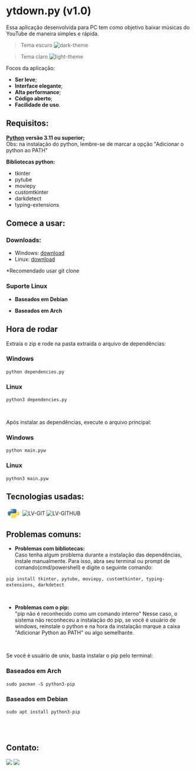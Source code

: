 # ytdown.py (v1.0)

Essa aplicação desenvolvida para PC tem como objetivo baixar músicas do YouTube de maneira simples e rápida.

>Tema escuro
![dark-theme](https://user-images.githubusercontent.com/65216891/210457894-7c371776-b34b-4321-93bc-f1643f4ff835.png)


>Tema claro
![light-theme](https://user-images.githubusercontent.com/65216891/210457897-89fe018e-d9da-4aa0-8006-ccd06b484bc6.png)


Focos da aplicação:

 - **Ser leve**;
 - **Interface elegante**;
 - **Alta performance**;
 - **Código aberto**;
 - **Facilidade de uso**.

## Requisitos:

**[Python][python-link] versão 3.11 ou superior;** <br>
Obs: na instalação do python, lembre-se de marcar a opção "Adicionar o python ao PATH"

**Bibliotecas python:**
  - tkinter
  - pytube
  - moviepy
  - customtkinter
  - darkdetect
  - typing-extensions

[python-link]: https://www.python.org/

## Comece a usar:

### Downloads:

 - Windows: [download](https://github.com/lordvitor11/ytdown.py/files/10327626/ytdownpy.zip)
 - Linux: [download](https://github.com/lordvitor11/ytdown.py/files/10328002/ytdownpy.zip)

 *Recomendado usar git clone


### Suporte Linux

- **Baseados em Debian**

- **Baseados em Arch**


## Hora de rodar

Extraia o zip e rode na pasta extraída o arquivo de dependências:

### Windows
```
python dependencies.py
```

### Linux
```
python3 dependencies.py
```

<br>

Após instalar as dependências, execute o arquivo principal:

### Windows
```
python main.pyw
```

### Linux
```
python3 main.pyw
```


## Tecnologias usadas:
<div style="display: inline_block">
  <img title="Python" align="center" alt="LV-PYTHON" height="30" width="40" src="https://raw.githubusercontent.com/devicons/devicon/master/icons/python/python-original.svg">
    <img title="Git" align="center" alt="LV-GIT" height="30" width="40" src="https://raw.githubusercontent.com/jmnote/z-icons/master/svg/git.svg">
    <img title="GitHub" align="center" alt="LV-GITHUB" height="30" width="40" src="https://raw.githubusercontent.com/jmnote/z-icons/master/svg/github.svg">
</div>

## Problemas comuns:
- **Problemas com bibliotecas:** </br>
Caso tenha algum problema durante a instalação das dependências, instale manualmente. Para isso, abra seu terminal ou prompt de comando(cmd/powershell) e digite o seguinte comando: 

```
pip install tkinter, pytube, moviepy, customtkinter, typing-extensions, darkdetect
```

</br>

- **Problemas com o pip:** </br>
"pip não é reconhecido como um comando interno"
Nesse caso, o sistema não reconheceu a instalação do pip, se você é usuário de windows, reinstale o python e na hora da instalação marque a caixa "Adicionar Python ao PATH" ou algo semelhante.

</br>

Se você é usuário de unix, basta instalar o pip pelo terminal:
### Baseados em Arch
```
sudo pacman -S python3-pip
```

### Baseados em Debian
```
sudo apt install python3-pip
```

</br></br>

## Contato:
<a href="https://discord.gg/42rtjvwzGf" target="_blank"><img src="https://img.shields.io/badge/Discord-7289DA?style=for-the-badge&logo=discord&logoColor=white" target="_blank"></a> 
<a href = "mailto:vitorcesarsouza7@gmail.com"><img src="https://img.shields.io/badge/-Gmail-%23333?style=for-the-badge&logo=gmail&logoColor=white" target="_blank"></a>

